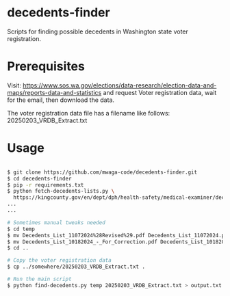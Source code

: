 # decedents-finder
Scripts for finding possible decedents in Washington state voter registration.

# Prerequisites

Visit: https://www.sos.wa.gov/elections/data-research/election-data-and-maps/reports-data-and-statistics
and request Voter registration data, wait for the email, then download the data.

The voter registration data file has a filename like follows:
20250203_VRDB_Extract.txt

# Usage

```sh

$ git clone https://github.com/mwaga-code/decedents-finder.git
$ cd decedents-finder
$ pip -r requirements.txt
$ python fetch-decedents-lists.py \
  https://kingcounty.gov/en/dept/dph/health-safety/medical-examiner/decedents
...
...

# Sometimes manual tweaks needed
$ cd temp
$ mv Decedents_List_11072024%28Revised%29.pdf Decedents_List_11072024.pdf
$ mv Decedents_List_10182024_-_For_Correction.pdf Decedents_List_10182024.pdf
$ cd ..

# Copy the voter registration data
$ cp ../somewhere/20250203_VRDB_Extract.txt .

# Run the main script
$ python find-decedents.py temp 20250203_VRDB_Extract.txt > output.txt 2>&1
```